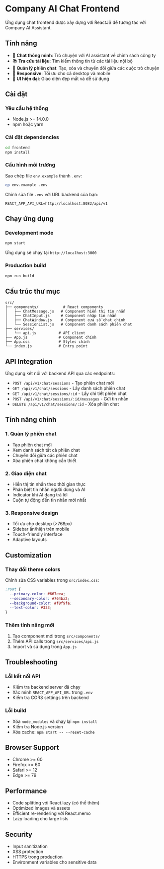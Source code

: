 # Company AI Chat Frontend

Ứng dụng chat frontend được xây dựng với ReactJS để tương tác với Company AI Assistant.

## Tính năng

- 💬 **Chat thông minh**: Trò chuyện với AI assistant về chính sách công ty
- 📚 **Tra cứu tài liệu**: Tìm kiếm thông tin từ các tài liệu nội bộ
- 🔄 **Quản lý phiên chat**: Tạo, xóa và chuyển đổi giữa các cuộc trò chuyện
- 📱 **Responsive**: Tối ưu cho cả desktop và mobile
- 🎨 **UI hiện đại**: Giao diện đẹp mắt và dễ sử dụng

## Cài đặt

### Yêu cầu hệ thống
- Node.js >= 14.0.0
- npm hoặc yarn

### Cài đặt dependencies

```bash
cd frontend
npm install
```

### Cấu hình môi trường

Sao chép file `env.example` thành `.env`:

```bash
cp env.example .env
```

Chỉnh sửa file `.env` với URL backend của bạn:

```env
REACT_APP_API_URL=http://localhost:8082/api/v1
```

## Chạy ứng dụng

### Development mode

```bash
npm start
```

Ứng dụng sẽ chạy tại `http://localhost:3000`

### Production build

```bash
npm run build
```

## Cấu trúc thư mục

```
src/
├── components/           # React components
│   ├── ChatMessage.js   # Component hiển thị tin nhắn
│   ├── ChatInput.js     # Component nhập tin nhắn
│   ├── ChatWindow.js    # Component cửa sổ chat chính
│   └── SessionList.js   # Component danh sách phiên chat
├── services/
│   └── api.js          # API client
├── App.js              # Component chính
├── App.css             # Styles chính
└── index.js            # Entry point
```

## API Integration

Ứng dụng kết nối với backend API qua các endpoints:

- `POST /api/v1/chat/sessions` - Tạo phiên chat mới
- `GET /api/v1/chat/sessions` - Lấy danh sách phiên chat
- `GET /api/v1/chat/sessions/:id` - Lấy chi tiết phiên chat
- `POST /api/v1/chat/sessions/:id/messages` - Gửi tin nhắn
- `DELETE /api/v1/chat/sessions/:id` - Xóa phiên chat

## Tính năng chính

### 1. Quản lý phiên chat
- Tạo phiên chat mới
- Xem danh sách tất cả phiên chat
- Chuyển đổi giữa các phiên chat
- Xóa phiên chat không cần thiết

### 2. Giao diện chat
- Hiển thị tin nhắn theo thời gian thực
- Phân biệt tin nhắn người dùng và AI
- Indicator khi AI đang trả lời
- Cuộn tự động đến tin nhắn mới nhất

### 3. Responsive design
- Tối ưu cho desktop (>768px)
- Sidebar ẩn/hiện trên mobile
- Touch-friendly interface
- Adaptive layouts

## Customization

### Thay đổi theme colors

Chỉnh sửa CSS variables trong `src/index.css`:

```css
:root {
  --primary-color: #667eea;
  --secondary-color: #764ba2;
  --background-color: #f8f9fa;
  --text-color: #333;
}
```

### Thêm tính năng mới

1. Tạo component mới trong `src/components/`
2. Thêm API calls trong `src/services/api.js`
3. Import và sử dụng trong `App.js`

## Troubleshooting

### Lỗi kết nối API
- Kiểm tra backend server đã chạy
- Xác minh `REACT_APP_API_URL` trong `.env`
- Kiểm tra CORS settings trên backend

### Lỗi build
- Xóa `node_modules` và chạy lại `npm install`
- Kiểm tra Node.js version
- Xóa cache: `npm start -- --reset-cache`

## Browser Support

- Chrome >= 60
- Firefox >= 60
- Safari >= 12
- Edge >= 79

## Performance

- Code splitting với React.lazy (có thể thêm)
- Optimized images và assets
- Efficient re-rendering với React.memo
- Lazy loading cho large lists

## Security

- Input sanitization
- XSS protection
- HTTPS trong production
- Environment variables cho sensitive data
